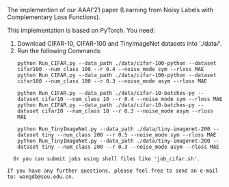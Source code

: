 The implemention of our AAAI'21 paper (Learning from Noisy Labels with Complementary Loss Functions).

This implementation is based on PyTorch. You need:
1. 	Download CIFAR-10, CIFAR-100 and TinyImageNet datasets into './data/'.
2. 	Run the following Commands:
	```
	python Run_CIFAR.py --data_path ./data/cifar-100-python --dataset cifar100 --num_class 100 --r 0.4 --noise_mode sym --rloss MAE
	python Run_CIFAR.py --data_path ./data/cifar-100-python --dataset cifar100 --num_class 100 --r 0.3 --noise_mode asym --rloss MAE

	python Run_CIFAR.py --data_path ./data/cifar-10-batches-py --dataset cifar10 --num_class 10 --r 0.4 --noise_mode sym --rloss MAE
	python Run_CIFAR.py --data_path ./data/cifar-10-batches-py --dataset cifar10 --num_class 10 --r 0.3 --noise_mode asym --rloss MAE

	python Run_TinyImageNet.py --data_path ./data/tiny-imagenet-200 --dataset tiny --num_class 200 --r 0.5 --noise_mode sym --rloss MAE
	python Run_TinyImageNet.py --data_path ./data/tiny-imagenet-200 --dataset tiny --num_class 200 --r 0.3 --noise_mode asym --rloss MAE
  ```
	Or you can submit jobs using shell files like 'job_cifar.sh'. 

If you have any further questions, please feel free to send an e-mail to: wangdb@seu.edu.cn.
